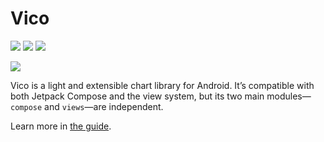 # Vico

![](https://img.shields.io/maven-central/v/com.patrykandpatrick.vico/core)
![](https://img.shields.io/github/actions/workflow/status/patrykandpatrick/vico/build-debug-apk.yml?branch=master)
![](https://kotlin-version.aws.icerock.dev/kotlin-version?group=com.patrykandpatrick.vico&name=core)

![](cover.png)

Vico is a light and extensible chart library for Android. It’s compatible with both Jetpack Compose and the view system,
but its two main modules—`compose` and `views`—are independent.

Learn more in [the guide](https://patrykandpatrick.com/vico/guide).
